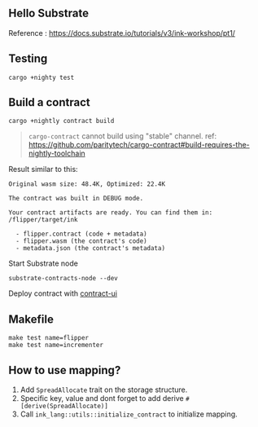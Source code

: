 Hello Substrate
---

Reference : https://docs.substrate.io/tutorials/v3/ink-workshop/pt1/

## Testing

```
cargo +nighty test
```

## Build a contract

```
cargo +nightly contract build
```

> `cargo-contract` cannot build using "stable" channel. ref: https://github.com/paritytech/cargo-contract#build-requires-the-nightly-toolchain


Result similar to this:

```
Original wasm size: 48.4K, Optimized: 22.4K

The contract was built in DEBUG mode.

Your contract artifacts are ready. You can find them in:
/flipper/target/ink

  - flipper.contract (code + metadata)
  - flipper.wasm (the contract's code)
  - metadata.json (the contract's metadata)
```

Start Substrate node

```
substrate-contracts-node --dev
```

Deploy contract with [contract-ui](https://paritytech.github.io/contracts-ui/)

## Makefile

```
make test name=flipper
make test name=incrementer
```

## How to use mapping?

1. Add `SpreadAllocate` trait on the storage structure.
2. Specific key, value and dont forget to add derive `#[derive(SpreadAllocate)]`
3. Call `ink_lang::utils::initialize_contract` to initialize mapping.
